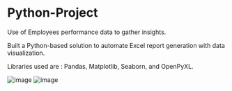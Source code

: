 # Python-Project
Use of Employees performance data to gather insights.

Built a Python-based solution to automate Excel report generation with data visualization.

Libraries used are : Pandas, Matplotlib, Seaborn, and OpenPyXL.


![image](https://github.com/user-attachments/assets/494085ee-4014-4675-8257-ba1404a79340)
![image](https://github.com/user-attachments/assets/67f1fe94-6ba1-49ed-ae9c-ba8c3c4c4108)
